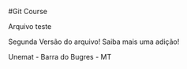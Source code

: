 



#Git Course


Arquivo teste

Segunda Versão do arquivo!
	Saiba mais uma adição!




Unemat - Barra do Bugres - MT
